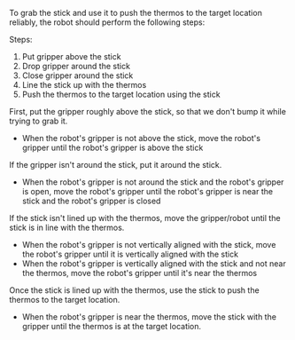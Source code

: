 To grab the stick and use it to push the thermos to the target location reliably, the robot should perform the following steps:

Steps:

1. Put gripper above the stick
2. Drop gripper around the stick
3. Close gripper around the stick
4. Line the stick up with the thermos
5. Push the thermos to the target location using the stick

First, put the gripper roughly above the stick, so that we don't bump it while trying to grab it.
- When the robot's gripper is not above the stick, move the robot's gripper until the robot's gripper is above the stick

If the gripper isn't around the stick, put it around the stick.
- When the robot's gripper is not around the stick and the robot's gripper is open, move the robot's gripper until the robot's gripper is near the stick and the robot's gripper is closed

If the stick isn't lined up with the thermos, move the gripper/robot until the stick is in line with the thermos.
- When the robot's gripper is not vertically aligned with the stick, move the robot's gripper until it is vertically aligned with the stick 
- When the robot's gripper is vertically aligned with the stick and not near the thermos, move the robot's gripper until it's near the thermos

Once the stick is lined up with the thermos, use the stick to push the thermos to the target location.
- When the robot's gripper is near the thermos, move the stick with the gripper until the thermos is at the target location.